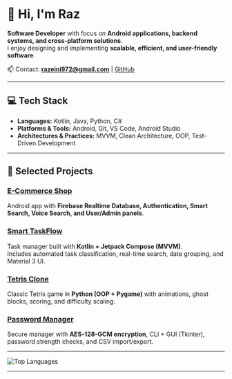 # 👋 Hi, I'm Raz

**Software Developer** with focus on **Android applications, backend systems, and cross-platform solutions**.  
I enjoy designing and implementing **scalable, efficient, and user-friendly software**.

📫 Contact: **razeini972@gmail.com** | [GitHub](https://github.com/RazEini)

---

## 💻 Tech Stack
- **Languages:** Kotlin, Java, Python, C#  
- **Platforms & Tools:** Android, Git, VS Code, Android Studio  
- **Architectures & Practices:** MVVM, Clean Architecture, OOP, Test-Driven Development  

---

## 🚀 Selected Projects

### [E-Commerce Shop](https://github.com/RazEini/e_commerce_shop)
Android app with **Firebase Realtime Database, Authentication, Smart Search, Voice Search, and User/Admin panels**.

### [Smart TaskFlow](https://github.com/RazEini/Smart_Task_Flow)
Task manager built with **Kotlin + Jetpack Compose (MVVM)**.  
Includes automated task classification, real-time search, date grouping, and Material 3 UI.

### [Tetris Clone](https://github.com/RazEini/Tetris)
Classic Tetris game in **Python (OOP + Pygame)** with animations, ghost blocks, scoring, and difficulty scaling.

### [Password Manager](https://github.com/RazEini/Password_Manager)
Secure manager with **AES-128-GCM encryption**, CLI + GUI (Tkinter), password strength checks, and CSV import/export.

---

![Top Languages](https://github-readme-stats.vercel.app/api/top-langs/?username=RazEini&layout=compact&theme=default&hide_border=true)

---
